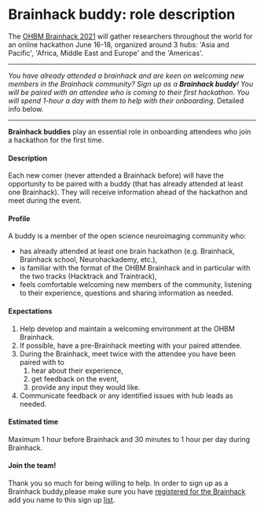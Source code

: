 # Brainhack buddy: role description

The [OHBM Brainhack 2021](https://ohbm.github.io/hackathon2021/) will gather researchers throughout
the world for an online hackathon June 16-18, organized around 3 hubs: 'Asia and Pacific', 'Africa,
Middle East and Europe' and the 'Americas'.

---

*You have already attended a brainhack and are keen on welcoming new members in the Brainhack community?
 Sign up as a **Brainhack buddy**! You will be paired with an attendee who is coming to their first
 hackathon. You will spend 1-hour a day with them to help with their onboarding.* Detailed info below.

---

**Brainhack buddies** play an essential role in onboarding attendees who join a hackathon for the first time.

#### Description

Each new comer (never attended a Brainhack before) will have the opportunity to  be paired with a
buddy (that has already attended at least one Brainhack). They will receive information ahead of
the hackathon and meet during the event.

#### Profile

A buddy is a member of the open science neuroimaging community who:
-   has already attended at least one brain hackathon (e.g. Brainhack, Brainhack school, Neurohackademy, etc.),
-   is familiar with the format of the OHBM Brainhack and in particular with the two tracks (Hacktrack and Traintrack),
-   feels comfortable welcoming new members of the community, listening to their experience, questions and sharing information
as needed.

#### Expectations

1.  Help develop and maintain a welcoming environment at the OHBM Brainhack.
2.  If possible, have a pre-Brainhack meeting with your paired attendee.
3.  During the Brainhack, meet twice with the attendee you have been paired with to
    1. hear about their experience,
    2. get feedback on the event,
    3. provide any input they would like.
4. Communicate feedback or any identified issues with hub leads as needed.

#### Estimated time

Maximum 1 hour before Brainhack and 30 minutes to 1 hour per day during Brainhack.

#### Join the team!

Thank you so much for being willing to help. In order to sign up as a Brainhack buddy,please make sure you have
[registered for the Brainhack](https://www.humanbrainmapping.org/i4a/ams/meetings/index.cfm?controller=meetings&action=startRegistration&conferenceID=128&reginit=1&pageID=3978)
add you name to this sign up [list](https://pad.inria.fr/p/np_AQtc9u7wqncYHNGU_brainhack).
